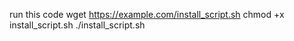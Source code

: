 run this code
wget https://example.com/install_script.sh
chmod +x install_script.sh
./install_script.sh
